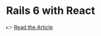 # Rails 6 with React

👉 [Read the Article](https://medium.com/@spikeburton/getting-started-with-rails-6-and-react-afac8255aecd)
